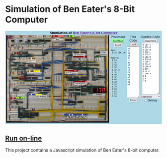# Simulation of Ben Eater's 8-Bit Computer

![Simulation Snapshot](/images/Simulation_Ben_Eater.png?raw=true "Simulation Snapshot")
## [Run on-line](https://bobkuczewski.github.io/SimulationOfBenEater8Bit/)

This project contains a Javascript simulation of Ben Eater's 8-bit computer.

